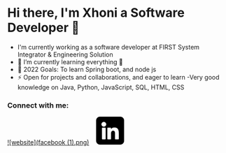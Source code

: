 # Hi there, I'm Xhoni a Software Developer 👋

- I'm currently working as a software developer at FIRST System Integrator & Engineering Solution
- 🌱 I’m currently learning everything 🤣
- 🥅 2022 Goals: To learn Spring boot, and node js
- ⚡ Open for projects and collaborations, and eager to learn
  -Very good knowledge on Java, Python, JavaScript, SQL, HTML, CSS

### Connect with me:

[![website](facebook (1).png)](https://www.facebook.com/xhoni.shega.5)
&nbsp;&nbsp;
[![website](linkedin.png)](https://www.linkedin.com/in/xhoni-shega-ba5a991a1/)
